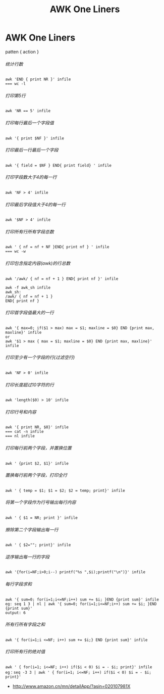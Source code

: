 ﻿---
layout: post
title: AWK One Liners
---


AWK One Liners
======

patten { action }

###### 统计行数

    awk 'END { print NR }' infile   
    === wc -l

###### 打印第5行

    awk 'NR == 5' infile 

###### 打印每行最后一个字段值

    awk '{ print $NF }' infile

###### 打印最后一行最后一个字段

    awk '{ field = $NF } END{ print field} ' infile 

###### 打印字段数大于4的每一行

    awk 'NF > 4' infile

###### 打印最后字段值大于4的每一行

    awk '$NF > 4' infile

###### 打印所有行所有字段总数

    awk ' { nf = nf + NF }END{ print nf } ' infile  
    === wc -w

###### 打印包含指定内容(awk)的行总数  
    awk '/awk/ { nf = nf + 1 } END{ print nf }' infile

    awk -f awk_sh infile  
    awk_sh:  
    /awk/ { nf = nf + 1 }  
    END{ print nf }  


###### 打印首字段值最大的一行  
    awk '{ max=0; if($1 > max) max = $1; maxline = $0} END {print max, maxline}' infile   
    or  
    awk '$1 > max { max = $1; maxline = $0} END {print max, maxline}' infile   

###### 打印至少有一个字段的行(过滤空行)  
    awk 'NF > 0' infile  

###### 打印长度超过10字符的行  
    awk 'length($0) > 10' infile  

###### 打印行号和内容  
    awk '{ print NR, $0}' infile  
    === cat -n infile  
    === nl infile   

###### 打印每行前两个字段，并置换位置  
    awk ' {print $2, $1}' infile  

###### 置换每行前两个字段，打印全行  
    awk ' { temp = $1; $1 = $2; $2 = temp; print}' infile   

###### 将第一个字段作为行号输出每行内容  
    awk ' { $1 = NR; print }' infile  

###### 擦除第二个字段输出每一行  
    awk ' { $2=""; print}' infile  

###### 逆序输出每一行的字段  
    awk '{for(i=NF;i>0;i--) printf("%s ",$i);printf("\n")}' infile  

###### 每行字段求和  
    awk '{ sum=0; for(i=1;i<=NF;i++) sum += $i; }END {print sum}' infile  
    eg: seq 1 3 | nl | awk '{ sum=0; for(i=1;i<=NF;i++) sum += $i; }END {print sum}'   
    output: 6  

###### 所有行所有字段之和  
    awk '{ for(i=1;i <=NF; i++) sum += $i;} END {print sum}' infile  

###### 打印所有行的绝对值  
    awk ' { for(i=1; i<=NF; i++) if($i < 0) $i = - $i; print}' infile  
    eg：seq -3 3 | awk ' { for(i=1; i<=NF; i++) if($i < 0) $i = - $i; print}'   


+ <http://www.amazon.cn/mn/detailApp/?asin=020107981X>  